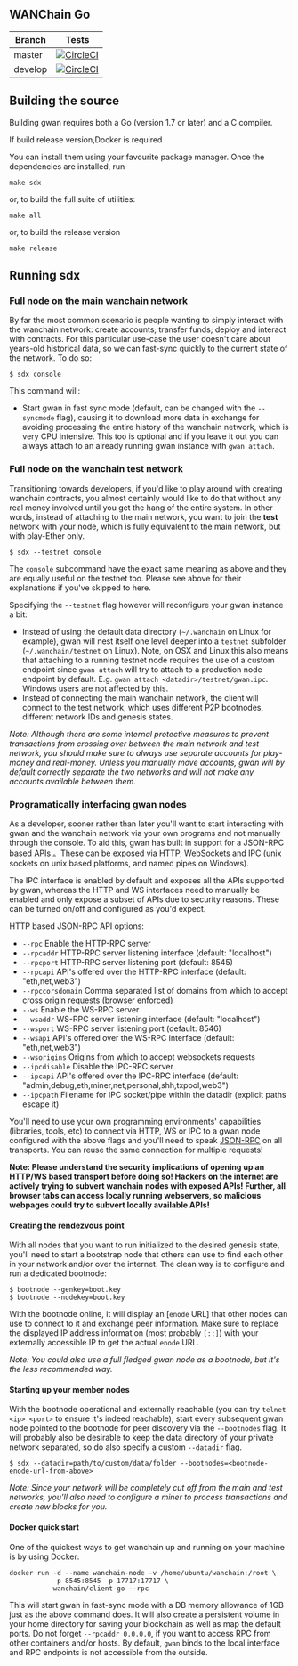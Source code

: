 ## WANChain Go

Branch    | Tests 
----------|-------
master    | [![CircleCI](https://circleci.com/gh/wanchain/go-wanchain/tree/master.svg?style=shield)](https://circleci.com/gh/wanchain/go-wanchain/tree/master) 
develop   | [![CircleCI](https://circleci.com/gh/wanchain/go-wanchain/tree/develop.svg?style=shield)](https://circleci.com/gh/wanchain/go-wanchain/tree/develop) 


## Building the source

Building gwan requires both a Go (version 1.7 or later) and a C compiler.

If build release version,Docker is required

You can install them using your favourite package manager.
Once the dependencies are installed, run

    make sdx

or, to build the full suite of utilities:

    make all
	
or, to build the release version

    make release	

## Running sdx

### Full node on the main wanchain network

By far the most common scenario is people wanting to simply interact with the wanchain network:
create accounts; transfer funds; deploy and interact with contracts. For this particular use-case
the user doesn't care about years-old historical data, so we can fast-sync quickly to the current
state of the network. To do so:

```
$ sdx console
```

This command will:

 * Start gwan in fast sync mode (default, can be changed with the `--syncmode` flag), causing it to
   download more data in exchange for avoiding processing the entire history of the wanchain network,
   which is very CPU intensive.
   This too is optional and if you leave it out you can always attach to an already running gwan instance
   with `gwan attach`.

### Full node on the wanchain test network

Transitioning towards developers, if you'd like to play around with creating wanchain contracts, you
almost certainly would like to do that without any real money involved until you get the hang of the
entire system. In other words, instead of attaching to the main network, you want to join the **test**
network with your node, which is fully equivalent to the main network, but with play-Ether only.

```
$ sdx --testnet console
```

The `console` subcommand have the exact same meaning as above and they are equally useful on the
testnet too. Please see above for their explanations if you've skipped to here.

Specifying the `--testnet` flag however will reconfigure your gwan instance a bit:

 * Instead of using the default data directory (`~/.wanchain` on Linux for example), gwan will nest
   itself one level deeper into a `testnet` subfolder (`~/.wanchain/testnet` on Linux). Note, on OSX
   and Linux this also means that attaching to a running testnet node requires the use of a custom
   endpoint since `gwan attach` will try to attach to a production node endpoint by default. E.g.
   `gwan attach <datadir>/testnet/gwan.ipc`. Windows users are not affected by this.
 * Instead of connecting the main wanchain network, the client will connect to the test network,
   which uses different P2P bootnodes, different network IDs and genesis states.
   
*Note: Although there are some internal protective measures to prevent transactions from crossing
over between the main network and test network, you should make sure to always use separate accounts
for play-money and real-money. Unless you manually move accounts, gwan will by default correctly
separate the two networks and will not make any accounts available between them.*

### Programatically interfacing gwan nodes

As a developer, sooner rather than later you'll want to start interacting with gwan and the wanchain
network via your own programs and not manually through the console. To aid this, gwan has built in
support for a JSON-RPC based APIs 。These can be
exposed via HTTP, WebSockets and IPC (unix sockets on unix based platforms, and named pipes on Windows).

The IPC interface is enabled by default and exposes all the APIs supported by gwan, whereas the HTTP
and WS interfaces need to manually be enabled and only expose a subset of APIs due to security reasons.
These can be turned on/off and configured as you'd expect.

HTTP based JSON-RPC API options:

  * `--rpc` Enable the HTTP-RPC server
  * `--rpcaddr` HTTP-RPC server listening interface (default: "localhost")
  * `--rpcport` HTTP-RPC server listening port (default: 8545)
  * `--rpcapi` API's offered over the HTTP-RPC interface (default: "eth,net,web3")
  * `--rpccorsdomain` Comma separated list of domains from which to accept cross origin requests (browser enforced)
  * `--ws` Enable the WS-RPC server
  * `--wsaddr` WS-RPC server listening interface (default: "localhost")
  * `--wsport` WS-RPC server listening port (default: 8546)
  * `--wsapi` API's offered over the WS-RPC interface (default: "eth,net,web3")
  * `--wsorigins` Origins from which to accept websockets requests
  * `--ipcdisable` Disable the IPC-RPC server
  * `--ipcapi` API's offered over the IPC-RPC interface (default: "admin,debug,eth,miner,net,personal,shh,txpool,web3")
  * `--ipcpath` Filename for IPC socket/pipe within the datadir (explicit paths escape it)

You'll need to use your own programming environments' capabilities (libraries, tools, etc) to connect
via HTTP, WS or IPC to a gwan node configured with the above flags and you'll need to speak [JSON-RPC](http://www.jsonrpc.org/specification)
on all transports. You can reuse the same connection for multiple requests!

**Note: Please understand the security implications of opening up an HTTP/WS based transport before
doing so! Hackers on the internet are actively trying to subvert wanchain nodes with exposed APIs!
Further, all browser tabs can access locally running webservers, so malicious webpages could try to
subvert locally available APIs!**

#### Creating the rendezvous point

With all nodes that you want to run initialized to the desired genesis state, you'll need to start a
bootstrap node that others can use to find each other in your network and/or over the internet. The
clean way is to configure and run a dedicated bootnode:

```
$ bootnode --genkey=boot.key
$ bootnode --nodekey=boot.key
```

With the bootnode online, it will display an [`enode` URL]
that other nodes can use to connect to it and exchange peer information. Make sure to replace the
displayed IP address information (most probably `[::]`) with your externally accessible IP to get the
actual `enode` URL.

*Note: You could also use a full fledged gwan node as a bootnode, but it's the less recommended way.*

#### Starting up your member nodes

With the bootnode operational and externally reachable (you can try `telnet <ip> <port>` to ensure
it's indeed reachable), start every subsequent gwan node pointed to the bootnode for peer discovery
via the `--bootnodes` flag. It will probably also be desirable to keep the data directory of your
private network separated, so do also specify a custom `--datadir` flag.

```
$ sdx --datadir=path/to/custom/data/folder --bootnodes=<bootnode-enode-url-from-above>
```

*Note: Since your network will be completely cut off from the main and test networks, you'll also
need to configure a miner to process transactions and create new blocks for you.*

#### Docker quick start

One of the quickest ways to get wanchain up and running on your machine is by using Docker:

```
docker run -d --name wanchain-node -v /home/ubuntu/wanchain:/root \
           -p 8545:8545 -p 17717:17717 \
           wanchain/client-go --rpc
```

This will start gwan in fast-sync mode with a DB memory allowance of 1GB just as the above command does.  It will also create a persistent volume in your home directory for saving your blockchain as well as map the default ports. 
Do not forget `--rpcaddr 0.0.0.0`, if you want to access RPC from other containers and/or hosts. By default, `gwan` binds to the local interface and RPC endpoints is not accessible from the outside.

